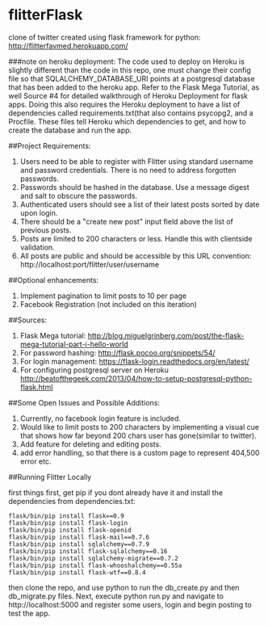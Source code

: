 flitterFlask
============

clone of twitter created using flask framework for python:
http://flitterfavmed.herokuapp.com/

###note on heroku deployment:
The code used to deploy on Heroku is slightly different than the code in this repo, one must change their config file so that SQLALCHEMY_DATABASE_URI points at a postgresql database that has been added to the heroku app. Refer to the Flask Mega Tutorial, as well Source #4 for detailed walkthrough of Heroku Deployment for flask apps. Doing this also requires the Heroku deployment to have a list of dependencies called requirements.txt(that also contains psycopg2, and a Procfile. These files tell Heroku which dependencies to get, and how to create the database and run the app.

##Project Requirements:

1. Users need to be able to register with Flitter using standard username and password credentials. There is no need to address forgotten passwords.
2. Passwords should be hashed in the database. Use a message digest and salt to obscure the passwords.
3. Authenticated users should see a list of their latest posts sorted by date upon login.
4. There should be a "create new post" input field above the list of previous posts.
5. Posts are limited to 200 characters or less. Handle this with client­side validation.
6. All posts are public and should be accessible by this URL convention:
http://localhost:port/flitter/user/username

##Optional enhancements: 

1. Implement pagination to limit posts to 10 per page
2. Facebook Registration (not included on this iteration)

##Sources:

1. Flask Mega tutorial: http://blog.miguelgrinberg.com/post/the-flask-mega-tutorial-part-i-hello-world
2. For password hashing: http://flask.pocoo.org/snippets/54/
3. For login management: https://flask-login.readthedocs.org/en/latest/
4. For configuring postgresql server on Heroku http://beatofthegeek.com/2013/04/how-to-setup-postgresql-python-flask.html


##Some Open Issues and Possible Additions:

1. Currently, no facebook login feature is included.
2. Would like to limit posts to 200 characters by implementing a visual cue that shows how far beyond 200 chars user has gone(similar to twitter).
3. Add feature for deleting and editing posts.
4. add error handling, so that there is a custom page to represent 404,500 error etc.

##Running Flitter Locally

first things first, get pip if you dont already have it and install the dependencies from dependencies.txt:
```
flask/bin/pip install flask==0.9
flask/bin/pip install flask-login
flask/bin/pip install flask-openid
flask/bin/pip install flask-mail==0.7.6
flask/bin/pip install sqlalchemy==0.7.9
flask/bin/pip install flask-sqlalchemy==0.16
flask/bin/pip install sqlalchemy-migrate==0.7.2
flask/bin/pip install flask-whooshalchemy==0.55a
flask/bin/pip install flask-wtf==0.8.4
```

then clone the repo, and use python to run the db_create.py and then db_migrate.py files.
Next, execute python run.py and navigate to http://localhost:5000 and register some users, login and begin posting to test the app.




